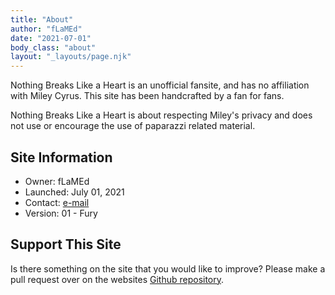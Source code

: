 ```yaml
---
title: "About"
author: "fLaMEd"
date: "2021-07-01"
body_class: "about"
layout: "_layouts/page.njk"
---
```


Nothing Breaks Like a Heart is an unofficial fansite, and has no affiliation with Miley Cyrus. This site has been handcrafted by a fan for fans.

Nothing Breaks Like a Heart is about respecting Miley's privacy and does not use or encourage the use of paparazzi related material.

## Site Information
* Owner: fLaMEd
* Launched: July 01, 2021
* Contact: [e-mail](mailto:flamed@flamedfury.com?subject=nothing%20breaks%20like%20a%heart)
* Version: 01 - Fury

## Support This Site
Is there something on the site that you would like to improve? Please make a pull request over on the websites [Github repository](https://github.com/flamedfury/miley.flamedfury.com).
